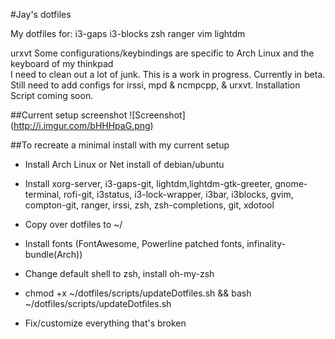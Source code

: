 #Jay's dotfiles
  
My dotfiles for: 
i3-gaps
i3-blocks
zsh
ranger
vim
lightdm

urxvt
Some configurations/keybindings are specific to Arch Linux and the keyboard of my thinkpad  
I need to clean out a lot of junk. This is a work in progress. Currently in beta.
Still need to add configs for irssi, mpd & ncmpcpp, & urxvt. Installation Script coming soon.  

##Current setup screenshot
![Screenshot] (http://i.imgur.com/bHHHpaG.png)

##To recreate a minimal install with my current setup
  * Install Arch Linux or Net install of debian/ubuntu
  
  * Install xorg-server, i3-gaps-git, lightdm,lightdm-gtk-greeter, gnome-terminal, rofi-git, i3status, i3-lock-wrapper, i3bar, i3blocks, gvim, compton-git, ranger, irssi, zsh, zsh-completions, git, xdotool

  * Copy over dotfiles to ~/

  * Install fonts (FontAwesome, Powerline patched fonts, infinality-bundle(Arch))

  * Change default shell to zsh, install oh-my-zsh

  * chmod +x ~/dotfiles/scripts/updateDotfiles.sh && bash ~/dotfiles/scripts/updateDotfiles.sh

  * Fix/customize everything that's broken
